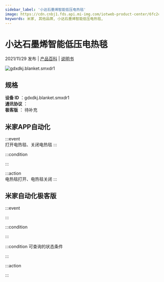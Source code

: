 ```yaml
---
sidebar_label: '小达石墨烯智能低压电热毯'
image: https://cdn.cnbj1.fds.api.mi-img.com/iotweb-product-center/6fc2c414c97cc98901cc6dc5cff32921_1632552667651.png?GalaxyAccessKeyId=AKVGLQWBOVIRQ3XLEW&Expires=9223372036854775807&Signature=Iw/aasUeY+nlqJwsbhhrjBaQ6Sc=
keywords: 米家, 其他品牌, 小达石墨烯智能低压电热毯, 
---
```

# 小达石墨烯智能低压电热毯

2021/11/29 发布 | [产品百科](https://home.mi.com/webapp/content/baike/product/index.html?model=gdxdkj.blanket.smxdr1/) | [说明书](https://home.mi.com/views/introduction.html?model=gdxdkj.blanket.smxdr1&region=cn)

![gdxdkj.blanket.smxdr1](https://cdn.cnbj1.fds.api.mi-img.com/iotweb-product-center/6fc2c414c97cc98901cc6dc5cff32921_1632552667651.png?GalaxyAccessKeyId=AKVGLQWBOVIRQ3XLEW&Expires=9223372036854775807&Signature=Iw/aasUeY+nlqJwsbhhrjBaQ6Sc=)

## 规格  
> 
**设备 ID** ：gdxdkj.blanket.smxdr1  
**通讯协议** ：  
**极客版**  ： 待补充 


## 米家APP自动化  

:::event  
打开电热毯、关闭电热毯
:::

:::condition  

:::

:::action   
电热毯打开、电热毯关闭
:::

## 米家自动化极客版  

:::event  

:::

:::condition  

:::

:::condition 可查询的状态条件  

:::

:::action  

:::

        

